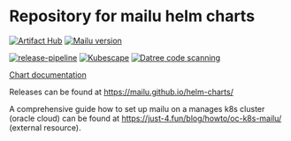 # Repository for mailu helm charts

[![Artifact Hub](https://img.shields.io/endpoint?url=https://artifacthub.io/badge/repository/mailu)](https://artifacthub.io/packages/search?repo=mailu)
[![Mailu version](https://img.shields.io/badge/dynamic/yaml?url=https%3A%2F%2Fmailu.github.io%2Fhelm-charts%2Findex.yaml&query=%24.entries.mailu%5B%3A1%5D.appVersion&style=flat-square&label=AppVersion)](https://github.com/Mailu/Mailu)


[![release-pipeline](https://github.com/Mailu/helm-charts/actions/workflows/publish-chart.yaml/badge.svg?branch=master)](https://github.com/Mailu/helm-charts/actions/workflows/publish-chart.yaml)
[![Kubescape](https://github.com/Mailu/helm-charts/actions/workflows/kubescape.yaml/badge.svg?branch=master)](https://github.com/Mailu/helm-charts/actions/workflows/kubescape.yaml)
[![Datree code scanning](https://github.com/Mailu/helm-charts/actions/workflows/datree.yaml/badge.svg?branch=master)](https://github.com/Mailu/helm-charts/actions/workflows/datree.yaml)

[Chart documentation](charts/mailu/README.md)


Releases can be found at https://mailu.github.io/helm-charts/

A comprehensive guide how to set up mailu on a manages k8s cluster (oracle cloud) can be found at https://just-4.fun/blog/howto/oc-k8s-mailu/ (external resource).
